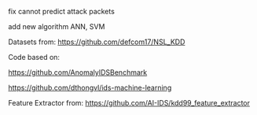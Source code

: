 fix cannot predict attack packets

add new algorithm ANN, SVM

Datasets from: https://github.com/defcom17/NSL_KDD

Code based on:

https://github.com/AnomalyIDSBenchmark

https://github.com/dthongvl/ids-machine-learning

Feature Extractor from: https://github.com/AI-IDS/kdd99_feature_extractor
